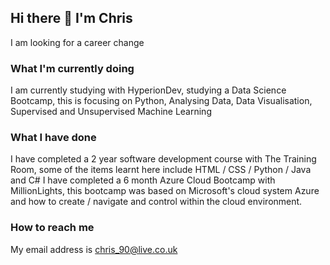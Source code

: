 ## Hi there 👋 I'm Chris
I am looking for a career change

### What I'm currently doing
I am currently studying with HyperionDev, studying a Data Science Bootcamp, this is focusing on Python, Analysing Data, Data Visualisation, Supervised and 
Unsupervised Machine Learning


### What I have done
I have completed a 2 year software development course with The Training Room, some of the items learnt here include HTML / CSS / Python / Java and C#
I have completed a 6 month Azure Cloud Bootcamp with MillionLights, this bootcamp was based on Microsoft's cloud system Azure and how to create / navigate and control
within the cloud environment.

### How to reach me
My email address is chris_90@live.co.uk
